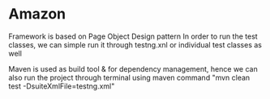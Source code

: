 # Amazon

Framework is based on Page Object Design pattern
In order to run the test classes, we can simple run it through testng.xnl or individual test classes as well

Maven is used as build tool & for dependency management, hence we can also run the project through terminal using maven command "mvn clean test -DsuiteXmlFile=testng.xml" 